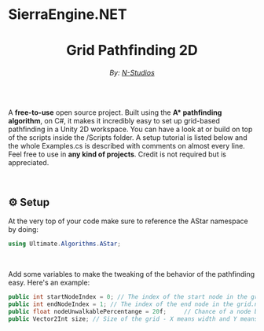 # SierraEngine.NET

<h1 align="center">Grid Pathfinding 2D</h1>
<h6 align="center">By: <a href="https://nikichatv.com/Website/N-Studios.html">N-Studios</a></h6>

<br>
<p align="">A <strong>free-to-use</strong> open source project. Built using the <strong>A* pathfinding algorithm</strong>, on C#, it makes it incredibly easy to set up grid-based pathfinding in a Unity 2D workspace. You can have a look at or build on top of the scripts inside the /Scripts folder. A setup tutorial is listed below and the whole Examples.cs is described with comments on almost every line. Feel free to use in <strong>any kind of projects</strong>. Credit is not required but is appreciated.</p>

<br>

##  ⚙️  Setup

<p>At the very top of your code make sure to reference the AStar namespace by doing:</p>

```c#
using Ultimate.Algorithms.AStar;
```

<br>
<p>Add some variables to make the tweaking of the behavior of the pathfinding easy. Here's an example:</p>

```c#
public int startNodeIndex = 0; // The index of the start node in the grid.nodes list
public int endNodeIndex = 1; // The index of the end node in the grid.nodes list
public float nodeUnwalkablePercentange = 20f;     // Chance of a node being unwalkable
public Vector2Int size; // Size of the grid - X means width and Y means height
```

<br>